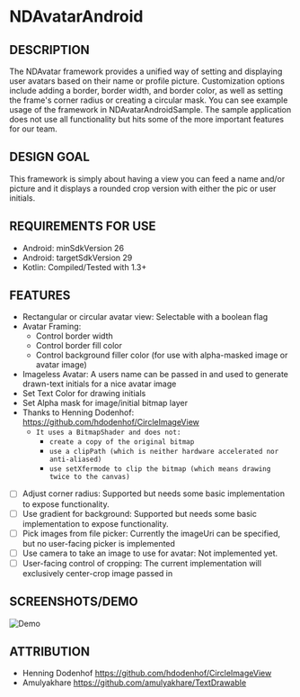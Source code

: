 # NDAvatarAndroid

## DESCRIPTION

The NDAvatar framework provides a unified way of setting and displaying user avatars based on their name or profile picture. Customization options include adding a border, border width, and border color, as well as setting the frame's corner radius or creating a circular mask. You can see example usage of the framework in NDAvatarAndroidSample. The sample application does not use all functionality but hits some of the more important features for our team.

## DESIGN GOAL

This framework is simply about having a view you can feed a name and/or picture and it displays a rounded crop version with either the pic or user initials.

## REQUIREMENTS FOR USE
- Android: minSdkVersion 26
- Android: targetSdkVersion 29
- Kotlin: Compiled/Tested with 1.3+

## FEATURES

- Rectangular or circular avatar view: Selectable with a boolean flag
- Avatar Framing:
  - Control border width
  - Control border fill color
  - Control background filler color (for use with alpha-masked image or avatar image)
- Imageless Avatar: A users name can be passed in and used to generate drawn-text initials for a nice avatar image
- Set Text Color for drawing initials
- Set Alpha mask for image/initial bitmap layer
- Thanks to Henning Dodenhof: https://github.com/hdodenhof/CircleImageView
  - `It uses a BitmapShader and does not:`
    - `create a copy of the original bitmap`
    - `use a clipPath (which is neither hardware accelerated nor anti-aliased)`
    - `use setXfermode to clip the bitmap (which means drawing twice to the canvas)`
- [ ] Adjust corner radius: Supported but needs some basic implementation to expose functionality.
- [ ] Use gradient for background: Supported but needs some basic implementation to expose functionality.
- [ ] Pick images from file picker: Currently the imageUri can be specified, but no user-facing picker is implemented
- [ ] Use camera to take an image to use for avatar: Not implemented yet.
- [ ] User-facing control of cropping: The current implementation will exclusively center-crop image passed in

## SCREENSHOTS/DEMO

![Demo](./demoImages/ndavatarDemo.gif)

## ATTRIBUTION

- Henning Dodenhof https://github.com/hdodenhof/CircleImageView
- Amulyakhare https://github.com/amulyakhare/TextDrawable
